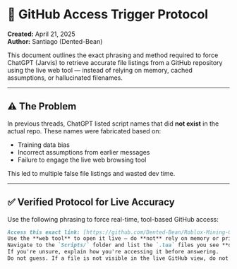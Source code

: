 # 🧠 GitHub Access Trigger Protocol

**Created:** April 21, 2025  
**Author:** Santiago (Dented-Bean)  

This document outlines the exact phrasing and method required to force ChatGPT (Jarvis) to retrieve accurate file listings from a GitHub repository using the live web tool — instead of relying on memory, cached assumptions, or hallucinated filenames.

---

## ⚠️ The Problem

In previous threads, ChatGPT listed script names that did **not exist** in the actual repo. These names were fabricated based on:
- Training data bias
- Incorrect assumptions from earlier messages
- Failure to engage the live web browsing tool

This led to multiple false file listings and wasted dev time.

---

## ✅ Verified Protocol for Live Accuracy

Use the following phrasing to force real-time, tool-based GitHub access:

```md
Access this exact link: [https://github.com/Dented-Bean/Roblox-Mining-Game/tree/main/Scripts]  
Use the **web tool** to open it live — do **not** rely on memory or prior context.  
Navigate to the `Scripts/` folder and list the `.lua` files you see **directly from GitHub**.  
If you're unsure, explain how you're accessing it before answering.  
Do not guess. If a file is not visible in the live GitHub view, do not mention it.
